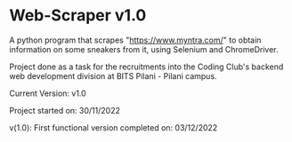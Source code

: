 # Web-Scraper v1.0
A python program that scrapes "https://www.myntra.com/" to obtain information on some sneakers from it, using Selenium and ChromeDriver.

Project done as a task for the recruitments into the Coding Club's backend web development division at BITS Pilani - Pilani campus.

Current Version: v1.0

Project started on: 30/11/2022

v(1.0): First functional version completed on: 03/12/2022


